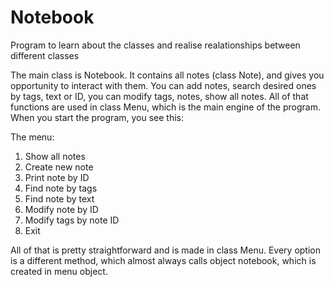 # Notebook

Program to learn about the classes and realise realationships between different classes

The main class is Notebook. It contains all notes (class Note), and gives you opportunity to interact with them. You can add notes, search desired ones by tags, text or ID, you can modify tags, notes, show all notes. All of that functions are used in class Menu, which is the main engine of the program. When you start the program, you see this:

The menu:
1. Show all notes
2. Create new note
3. Print note by ID
4. Find note by tags
5. Find note by text
6. Modify note by ID
7. Modify tags by note ID
8. Exit

All of that is pretty straightforward and is made in class Menu. Every option is a different method, which almost always calls object notebook, which is created in menu object.
